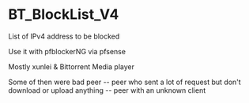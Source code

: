 # BT_BlockList_V4
List of IPv4 address to be blocked

Use it with pfblockerNG via pfsense

Mostly xunlei & Bittorrent Media player

Some of then were bad peer
    -- peer who sent a lot of request but don't download or upload anything
    -- peer with an unknown client
